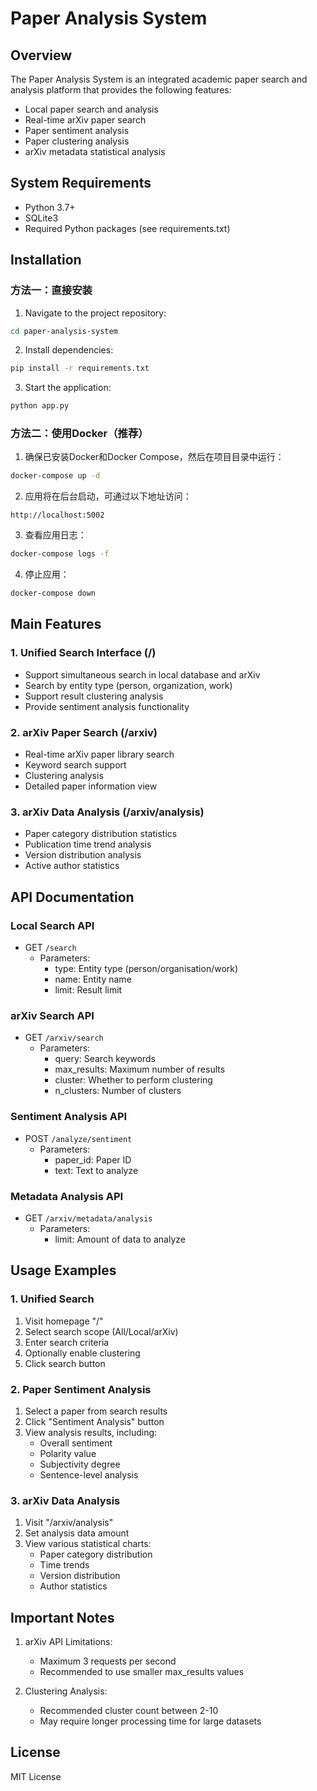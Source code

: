# Paper Analysis System

## Overview

The Paper Analysis System is an integrated academic paper search and analysis platform that provides the following features:

- Local paper search and analysis
- Real-time arXiv paper search
- Paper sentiment analysis
- Paper clustering analysis
- arXiv metadata statistical analysis

## System Requirements

- Python 3.7+
- SQLite3
- Required Python packages (see requirements.txt)

## Installation

### 方法一：直接安装

1. Navigate to the project repository:
```bash
cd paper-analysis-system
```

2. Install dependencies:
```bash
pip install -r requirements.txt
```

3. Start the application:
```bash
python app.py
```

### 方法二：使用Docker（推荐）

1. 确保已安装Docker和Docker Compose，然后在项目目录中运行：
```bash
docker-compose up -d
```

2. 应用将在后台启动，可通过以下地址访问：
```
http://localhost:5002
```

3. 查看应用日志：
```bash
docker-compose logs -f
```

4. 停止应用：
```bash
docker-compose down
```

## Main Features

### 1. Unified Search Interface (/)

- Support simultaneous search in local database and arXiv
- Search by entity type (person, organization, work)
- Support result clustering analysis
- Provide sentiment analysis functionality

### 2. arXiv Paper Search (/arxiv)

- Real-time arXiv paper library search
- Keyword search support
- Clustering analysis
- Detailed paper information view

### 3. arXiv Data Analysis (/arxiv/analysis)

- Paper category distribution statistics
- Publication time trend analysis
- Version distribution analysis
- Active author statistics

## API Documentation

### Local Search API

- GET `/search`
  - Parameters:
    - type: Entity type (person/organisation/work)
    - name: Entity name
    - limit: Result limit

### arXiv Search API

- GET `/arxiv/search`
  - Parameters:
    - query: Search keywords
    - max_results: Maximum number of results
    - cluster: Whether to perform clustering
    - n_clusters: Number of clusters

### Sentiment Analysis API

- POST `/analyze/sentiment`
  - Parameters:
    - paper_id: Paper ID
    - text: Text to analyze

### Metadata Analysis API

- GET `/arxiv/metadata/analysis`
  - Parameters:
    - limit: Amount of data to analyze

## Usage Examples

### 1. Unified Search

1. Visit homepage "/"
2. Select search scope (All/Local/arXiv)
3. Enter search criteria
4. Optionally enable clustering
5. Click search button

### 2. Paper Sentiment Analysis

1. Select a paper from search results
2. Click "Sentiment Analysis" button
3. View analysis results, including:
   - Overall sentiment
   - Polarity value
   - Subjectivity degree
   - Sentence-level analysis

### 3. arXiv Data Analysis

1. Visit "/arxiv/analysis"
2. Set analysis data amount
3. View various statistical charts:
   - Paper category distribution
   - Time trends
   - Version distribution
   - Author statistics

## Important Notes

1. arXiv API Limitations:
   - Maximum 3 requests per second
   - Recommended to use smaller max_results values

2. Clustering Analysis:
   - Recommended cluster count between 2-10
   - May require longer processing time for large datasets

## License

MIT License
